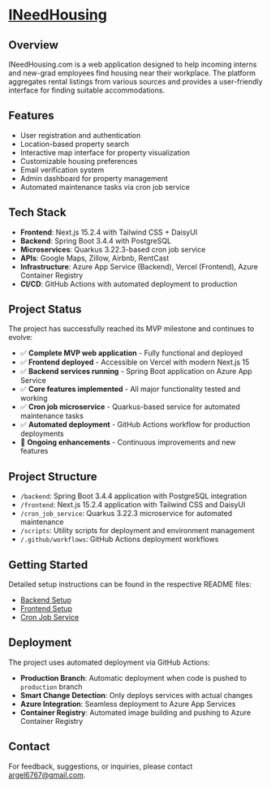 # [INeedHousing](https://i-need-housing.vercel.app)

## Overview

INeedHousing.com is a web application designed to help incoming interns and new-grad employees find housing near their workplace. The platform aggregates rental listings from various sources and provides a user-friendly interface for finding suitable accommodations.

## Features

- User registration and authentication
- Location-based property search
- Interactive map interface for property visualization
- Customizable housing preferences
- Email verification system
- Admin dashboard for property management
- Automated maintenance tasks via cron job service

## Tech Stack

- **Frontend**: Next.js 15.2.4 with Tailwind CSS + DaisyUI
- **Backend**: Spring Boot 3.4.4 with PostgreSQL
- **Microservices**: Quarkus 3.22.3-based cron job service
- **APIs**: Google Maps, Zillow, Airbnb, RentCast
- **Infrastructure**: Azure App Service (Backend), Vercel (Frontend), Azure Container Registry
- **CI/CD**: GitHub Actions with automated deployment to production

## Project Status

The project has successfully reached its MVP milestone and continues to evolve:

- ✅ **Complete MVP web application** - Fully functional and deployed
- ✅ **Frontend deployed** - Accessible on Vercel with modern Next.js 15
- ✅ **Backend services running** - Spring Boot application on Azure App Service
- ✅ **Core features implemented** - All major functionality tested and working
- ✅ **Cron job microservice** - Quarkus-based service for automated maintenance tasks
- ✅ **Automated deployment** - GitHub Actions workflow for production deployments
- 🔄 **Ongoing enhancements** - Continuous improvements and new features

## Project Structure

- `/backend`: Spring Boot 3.4.4 application with PostgreSQL integration
- `/frontend`: Next.js 15.2.4 application with Tailwind CSS and DaisyUI
- `/cron_job_service`: Quarkus 3.22.3 microservice for automated maintenance
- `/scripts`: Utility scripts for deployment and environment management
- `/.github/workflows`: GitHub Actions deployment workflows

## Getting Started

Detailed setup instructions can be found in the respective README files:

- [Backend Setup](backend/README.md)
- [Frontend Setup](frontend/README.md)
- [Cron Job Service](cron_job_service/README.md)

## Deployment

The project uses automated deployment via GitHub Actions:

- **Production Branch**: Automatic deployment when code is pushed to `production` branch
- **Smart Change Detection**: Only deploys services with actual changes
- **Azure Integration**: Seamless deployment to Azure App Services
- **Container Registry**: Automated image building and pushing to Azure Container Registry

## Contact

For feedback, suggestions, or inquiries, please contact [argel6767@gmail.com](mailto:argel6767@gmail.com).